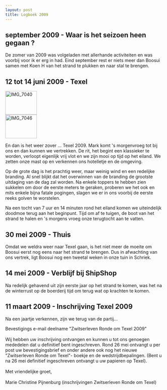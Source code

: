 ```yaml
---
layout: post
title: Logboek 2009
---
```


## september 2009 - Waar is het seizoen heen gegaan ?

De zomer van 2009 was volgeladen met allerhande activiteiten en was voorbij voor ik er erg in had. Eind september rest er niets meer dan Boosui samen met Koen H van het strand te plukken en naar stal te brengen.

## 12 tot 14 juni 2009 - Texel 

<div class="thumb right">
  <a href="http://www.flickr.com/photos/christophevg/5904883498/" title="IMG_7040 by christophe.vg, on Flickr"><img src="http://farm6.static.flickr.com/5317/5904883498_ab0329a2d0_t.jpg" width="100" height="75" alt="IMG_7040"></a>
</div>

<div class="thumb right">
  <a href="http://www.flickr.com/photos/christophevg/5904883220/" title="IMG_7046 by christophe.vg, on Flickr"><img src="http://farm6.static.flickr.com/5074/5904883220_0793ab50c3_t.jpg" width="100" height="75" alt="IMG_7046"></a>
</div>

En dan is het weer zover ... Texel 2009. Mark komt 's morgenvroeg tot bij ons en dan kunnen we vertrekken. De rit, het begint een klassieker te worden, verloopt eigenlijk vrij vlot en we zijn mooi op tijd op het eiland. We zetten onze mast op en verkennen ons hotelletje en de omgeving.

Op de grote dag is het prachtig weer, maar weinig wind en een redelijke branding. Al snel blijkt dat het overwinnen van de branding de grootste uitdaging van de dag zal worden. Na enkele toppers te hebben zien sukkelen om door de eerste meters te geraken, proberen we het ook en mits enkele bijna fatale pogingen, slagen we er in ons voorbij de eerste reeks golven te worstelen.

Na een tocht van 7 uur en 14 minuten rond het eiland komen we uiteindelijk doodmoe terug aan het beginpunt. Tijd om af te tuigen, de boot van het strand te halen en 's morgens vroeg onze terugtocht aan te vatten.

## 30 mei 2009 - Thuis

Omdat we weldra weer naar Texel gaan, is het niet meer de moeite om Boosui eerst nog eens naar het strand te brengen. Dus in afwachting van ons vertrek, ligt Boosui nog een tweetal weken in onze tuin in Schriek.

## 14 mei 2009 - Verblijf bij ShipShop

Na redelijk gehavend uit zijn eerste jaar op het strand te komen, was het na de winterrust op de boerderij tijd om terug wat op krachten te komen.

## 11 maart 2009 - Inschrijving Texel 2009

Na een jaartje verkennen, zijn we terug van de partij...

<div class="mail">
Bevestigings e-mail deelname "Zwitserleven Ronde om Texel 2009"<br>
<br>
Wij hebben uw inschrijving ontvangen en kunnen u tot ons genoegen mededelen dat u definitief bent ingeschreven. Rond 26 mei ontvangt u per post uw bevestigingsbrief en onder andere ook nog het nieuwe "Zwitserleven Ronde om Texel"- boekje en de wedstrijdbepalingen. (Bent u na 26 mei definitief ingeschreven ontvangt u uw papieren op Texel).<br>
<br>
Met vriendelijke groet,<br>
<br>
Marie Christine Pijnenburg (inschrijvingen Zwitserleven Ronde om Texel)
</div>
